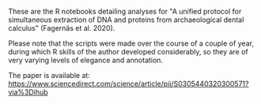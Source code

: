 These are the R notebooks detailing analyses for "A unified protocol for simultaneous extraction of DNA and proteins from archaeological dental calculus" (Fagernäs et al. 2020).

Please note that the scripts were made over the course of a couple of year, during which R skills of the author developed considerably, so they are of very varying levels of elegance and annotation.

The paper is available at: https://www.sciencedirect.com/science/article/pii/S0305440320300571?via%3Dihub
